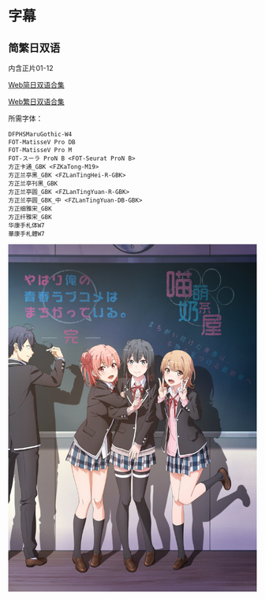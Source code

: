# 字幕

## 简繁日双语

内含正片01-12

[Web简日双语合集](https://github.com/Nekomoekissaten-SUB/Nekomoekissaten-poi-Subs/raw/master/Oregairu/Oregairu_Web_JPSC.7z)

[Web繁日双语合集](https://github.com/Nekomoekissaten-SUB/Nekomoekissaten-poi-Subs/raw/master/Oregairu/Oregairu_Web_JPTC.7z)

所需字体：
```
DFPHSMaruGothic-W4
FOT-MatisseV Pro DB
FOT-MatisseV Pro M
FOT-スーラ ProN B <FOT-Seurat ProN B>
方正卡通_GBK <FZKaTong-M19>
方正兰亭黑_GBK <FZLanTingHei-R-GBK>
方正兰亭刊黑_GBK
方正兰亭圆_GBK <FZLanTingYuan-R-GBK>
方正兰亭圆_GBK_中 <FZLanTingYuan-DB-GBK>
方正细雅宋_GBK
方正纤雅宋_GBK
华康手札体W7
華康手札體W7
```

![](Oregairu_poster.png)